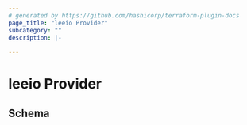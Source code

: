 ```yaml
---
# generated by https://github.com/hashicorp/terraform-plugin-docs
page_title: "leeio Provider"
subcategory: ""
description: |-
  
---
```


# leeio Provider





<!-- schema generated by tfplugindocs -->
## Schema
